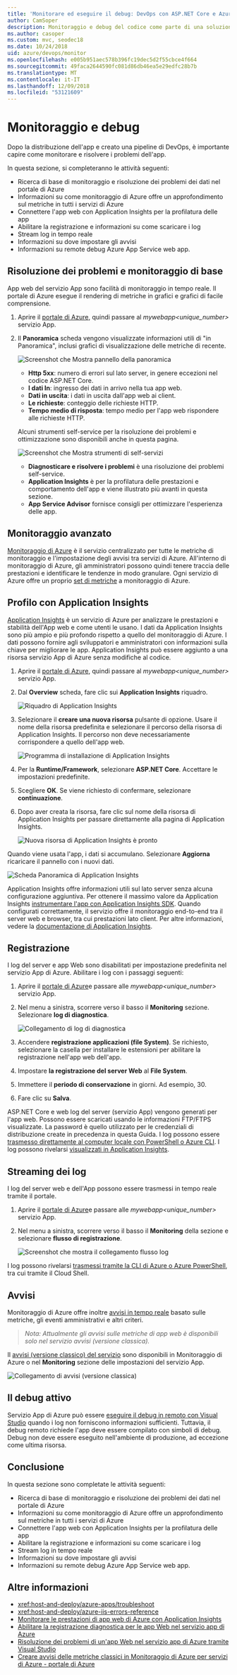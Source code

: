 ```yaml
---
title: 'Monitorare ed eseguire il debug: DevOps con ASP.NET Core e Azure'
author: CamSoper
description: Monitoraggio e debug del codice come parte di una soluzione DevOps con ASP.NET Core e Azure
ms.author: casoper
ms.custom: mvc, seodec18
ms.date: 10/24/2018
uid: azure/devops/monitor
ms.openlocfilehash: e005b951aec578b396fc19dec5d2f55cbce4f664
ms.sourcegitcommit: 49faca2644590fc081d86db46ea5e29edfc28b7b
ms.translationtype: MT
ms.contentlocale: it-IT
ms.lasthandoff: 12/09/2018
ms.locfileid: "53121609"
---
```

# <a name="monitor-and-debug"></a>Monitoraggio e debug

Dopo la distribuzione dell'app e creato una pipeline di DevOps, è importante capire come monitorare e risolvere i problemi dell'app.

In questa sezione, si completeranno le attività seguenti:

* Ricerca di base di monitoraggio e risoluzione dei problemi dei dati nel portale di Azure
* Informazioni su come monitoraggio di Azure offre un approfondimento sul metriche in tutti i servizi di Azure
* Connettere l'app web con Application Insights per la profilatura delle app
* Abilitare la registrazione e informazioni su come scaricare i log
* Stream log in tempo reale
* Informazioni su dove impostare gli avvisi
* Informazioni su remote debug Azure App Service web app.

## <a name="basic-monitoring-and-troubleshooting"></a>Risoluzione dei problemi e monitoraggio di base

App web del servizio App sono facilità di monitoraggio in tempo reale. Il portale di Azure esegue il rendering di metriche in grafici e grafici di facile comprensione.

1. Aprire il [portale di Azure](https://portal.azure.com), quindi passare al *mywebapp\<unique_number\>*  servizio App.

1. Il **Panoramica** scheda vengono visualizzate informazioni utili di "in Panoramica", inclusi grafici di visualizzazione delle metriche di recente.

    ![Screenshot che Mostra pannello della panoramica](./media/monitoring/overview.png)

    * **Http 5xx**: numero di errori sul lato server, in genere eccezioni nel codice ASP.NET Core.
    * **I dati In**: ingresso dei dati in arrivo nella tua app web.
    * **Dati in uscita**: i dati in uscita dall'app web ai client.
    * **Le richieste**: conteggio delle richieste HTTP.
    * **Tempo medio di risposta**: tempo medio per l'app web rispondere alle richieste HTTP.

    Alcuni strumenti self-service per la risoluzione dei problemi e ottimizzazione sono disponibili anche in questa pagina.

    ![Screenshot che Mostra strumenti di self-servizi](./media/monitoring/wizards.png)

    * **Diagnosticare e risolvere i problemi** è una risoluzione dei problemi self-service.
    * **Application Insights** è per la profilatura delle prestazioni e comportamento dell'app e viene illustrato più avanti in questa sezione.
    * **App Service Advisor** fornisce consigli per ottimizzare l'esperienza delle app.

## <a name="advanced-monitoring"></a>Monitoraggio avanzato

[Monitoraggio di Azure](/azure/monitoring-and-diagnostics/) è il servizio centralizzato per tutte le metriche di monitoraggio e l'impostazione degli avvisi tra servizi di Azure. All'interno di monitoraggio di Azure, gli amministratori possono quindi tenere traccia delle prestazioni e identificare le tendenze in modo granulare. Ogni servizio di Azure offre un proprio [set di metriche](/azure/monitoring-and-diagnostics/monitoring-supported-metrics#microsoftwebsites-excluding-functions) a monitoraggio di Azure.

## <a name="profile-with-application-insights"></a>Profilo con Application Insights

[Application Insights](/azure/application-insights/app-insights-overview) è un servizio di Azure per analizzare le prestazioni e stabilità dell'App web e come utenti le usano. I dati da Application Insights sono più ampio e più profondo rispetto a quello del monitoraggio di Azure. I dati possono fornire agli sviluppatori e amministratori con informazioni sulla chiave per migliorare le app. Application Insights può essere aggiunto a una risorsa servizio App di Azure senza modifiche al codice.

1. Aprire il [portale di Azure](https://portal.azure.com), quindi passare al *mywebapp\<unique_number\>*  servizio App.
1. Dal **Overview** scheda, fare clic sui **Application Insights** riquadro.

    ![Riquadro di Application Insights](./media/monitoring/app-insights.png)

1. Selezionare il **creare una nuova risorsa** pulsante di opzione. Usare il nome della risorsa predefinita e selezionare il percorso della risorsa di Application Insights. Il percorso non deve necessariamente corrispondere a quello dell'app web.

    ![Programma di installazione di Application Insights](./media/monitoring/new-app-insights.png)

1. Per la **Runtime/Framework**, selezionare **ASP.NET Core**. Accettare le impostazioni predefinite.
1. Scegliere **OK**. Se viene richiesto di confermare, selezionare **continuazione**.
1. Dopo aver creata la risorsa, fare clic sul nome della risorsa di Application Insights per passare direttamente alla pagina di Application Insights.

    ![Nuova risorsa di Application Insights è pronto](./media/monitoring/new-app-insights-done.png)

Quando viene usata l'app, i dati si accumulano. Selezionare **Aggiorna** ricaricare il pannello con i nuovi dati.

![Scheda Panoramica di Application Insights](./media/monitoring/app-insights-overview.png)

Application Insights offre informazioni utili sul lato server senza alcuna configurazione aggiuntiva. Per ottenere il massimo valore da Application Insights [instrumentare l'app con Application Insights SDK](/azure/application-insights/app-insights-asp-net-core). Quando configurati correttamente, il servizio offre il monitoraggio end-to-end tra il server web e browser, tra cui prestazioni lato client. Per altre informazioni, vedere la [documentazione di Application Insights](/azure/application-insights/app-insights-overview).

## <a name="logging"></a>Registrazione

I log del server e app Web sono disabilitati per impostazione predefinita nel servizio App di Azure. Abilitare i log con i passaggi seguenti:

1. Aprire il [portale di Azure](https://portal.azure.com)e passare alle *mywebapp\<unique_number\>*  servizio App.
1. Nel menu a sinistra, scorrere verso il basso il **Monitoring** sezione. Selezionare **log di diagnostica**.

    ![Collegamento di log di diagnostica](./media/monitoring/logging.png)

1. Accendere **registrazione applicazioni (file System)**. Se richiesto, selezionare la casella per installare le estensioni per abilitare la registrazione nell'app web dell'app.
1. Impostare **la registrazione del server Web** al **File System**.
1. Immettere il **periodo di conservazione** in giorni. Ad esempio, 30.
1. Fare clic su **Salva**.

ASP.NET Core e web log del server (servizio App) vengono generati per l'app web. Possono essere scaricati usando le informazioni FTP/FTPS visualizzate. La password è quello utilizzato per le credenziali di distribuzione create in precedenza in questa Guida. I log possono essere [trasmesso direttamente al computer locale con PowerShell o Azure CLI](/azure/app-service/web-sites-enable-diagnostic-log#download). I log possono rivelarsi [visualizzati in Application Insights](/azure/app-service/web-sites-enable-diagnostic-log#how-to-view-logs-in-application-insights).

## <a name="log-streaming"></a>Streaming dei log

I log del server web e dell'App possono essere trasmessi in tempo reale tramite il portale.

1. Aprire il [portale di Azure](https://portal.azure.com)e passare alle *mywebapp\<unique_number\>*  servizio App.
1. Nel menu a sinistra, scorrere verso il basso il **Monitoring** della sezione e selezionare **flusso di registrazione**.

    ![Screenshot che mostra il collegamento flusso log](./media/monitoring/log-stream.png)

I log possono rivelarsi [trasmessi tramite la CLI di Azure o Azure PowerShell](/azure/app-service/web-sites-enable-diagnostic-log#streamlogs), tra cui tramite il Cloud Shell.

## <a name="alerts"></a>Avvisi

Monitoraggio di Azure offre inoltre [avvisi in tempo reale](/azure/monitoring-and-diagnostics/insights-alerts-portal) basato sulle metriche, gli eventi amministrativi e altri criteri.

> *Nota: Attualmente gli avvisi sulle metriche di app web è disponibili solo nel servizio avvisi (versione classica).*

Il [avvisi (versione classico) del servizio](/azure/monitoring-and-diagnostics/monitor-quick-resource-metric-alert-portal) sono disponibili in Monitoraggio di Azure o nel **Monitoring** sezione delle impostazioni del servizio App.

![Collegamento di avvisi (versione classica)](./media/monitoring/alerts.png)

## <a name="live-debugging"></a>Il debug attivo

Servizio App di Azure può essere [eseguire il debug in remoto con Visual Studio](/azure/app-service/web-sites-dotnet-troubleshoot-visual-studio#remotedebug) quando i log non forniscono informazioni sufficienti. Tuttavia, il debug remoto richiede l'app deve essere compilato con simboli di debug. Debug non deve essere eseguito nell'ambiente di produzione, ad eccezione come ultima risorsa.

## <a name="conclusion"></a>Conclusione

In questa sezione sono completate le attività seguenti:

* Ricerca di base di monitoraggio e risoluzione dei problemi dei dati nel portale di Azure
* Informazioni su come monitoraggio di Azure offre un approfondimento sul metriche in tutti i servizi di Azure
* Connettere l'app web con Application Insights per la profilatura delle app
* Abilitare la registrazione e informazioni su come scaricare i log
* Stream log in tempo reale
* Informazioni su dove impostare gli avvisi
* Informazioni su remote debug Azure App Service web app.

## <a name="additional-reading"></a>Altre informazioni

* <xref:host-and-deploy/azure-apps/troubleshoot>
* <xref:host-and-deploy/azure-iis-errors-reference>
* [Monitorare le prestazioni di app web di Azure con Application Insights](/azure/application-insights/app-insights-azure-web-apps)
* [Abilitare la registrazione diagnostica per le app Web nel servizio app di Azure](/azure/app-service/web-sites-enable-diagnostic-log)
* [Risoluzione dei problemi di un'app Web nel servizio app di Azure tramite Visual Studio](/azure/app-service/web-sites-dotnet-troubleshoot-visual-studio)
* [Creare avvisi delle metriche classici in Monitoraggio di Azure per servizi di Azure - portale di Azure](/azure/monitoring-and-diagnostics/insights-alerts-portal)
